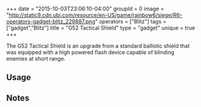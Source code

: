 +++
date = "2015-10-03T23:06:10-04:00"
groupId = 0
image = "http://static9.cdn.ubi.com/resource/en-US/game/rainbow6/siege/R6-operators-gadget-blitz_229887.png"
operators = ["Blitz"]
tags = ["gadget","Blitz"]
title = "G52 Tactical Shield"
type = "gadget"
unique = true
+++

The G52 Tactical Shield is an upgrade from a standard ballistic shield that was equipped with a high powered flash device capable of blinding enemies at short range.

## Usage

## Notes
